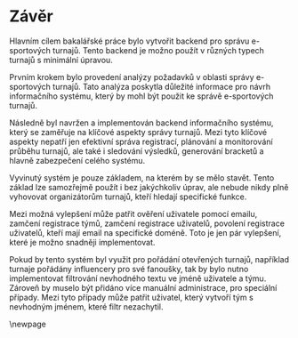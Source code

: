 
# Závěr

Hlavním cílem bakalářské práce bylo vytvořit backend pro správu e-sportových turnajů.
Tento backend je možno použít v různých typech turnajů s minimální úpravou.

Prvním krokem bylo provedení analýzy požadavků v oblasti správy e-sportových turnajů.
Tato analýza poskytla důležité informace pro návrh informačního systému,
který by mohl být použit ke správě e-sportových turnajů.

Následně byl navržen a implementován backend informačního systému,
který se zaměřuje na klíčové aspekty správy turnajů.
Mezi tyto klíčové aspekty nepatří jen efektivní správa registrací,
plánování a monitorování průběhu turnajů, ale také i sledování výsledků,
generování bracketů a hlavně zabezpečení celého systému.

Vyvinutý systém je pouze základem, na kterém by se mělo stavět.
Tento základ lze samozřejmě použít i bez jakýchkoliv úprav,
ale nebude nikdy plně vyhovovat organizátorům turnajů,
kteří hledají specifické funkce.

Mezi možná vylepšení může patřit ověření uživatele pomocí emailu,
zamčení registrace týmů,
zamčení registrace uživatelů,
povolení registrace uživatelů, kteří mají email na specifické doméně.
Toto je jen pár vylepšení, které je možno snadněji implementovat.

Pokud by tento systém byl využit pro pořádání otevřených turnajů, například turnaje pořádány influencery pro své fanoušky,
tak by bylo nutno implementovat filtrování nevhodného textu ve jméně uživatele a týmu.
Zároveň by muselo být přidáno více manuální administrace, pro speciální případy.
Mezi tyto případy může patřit uživatel, který vytvoří tým s nevhodným jménem, které filtr nezachytil.

\newpage

